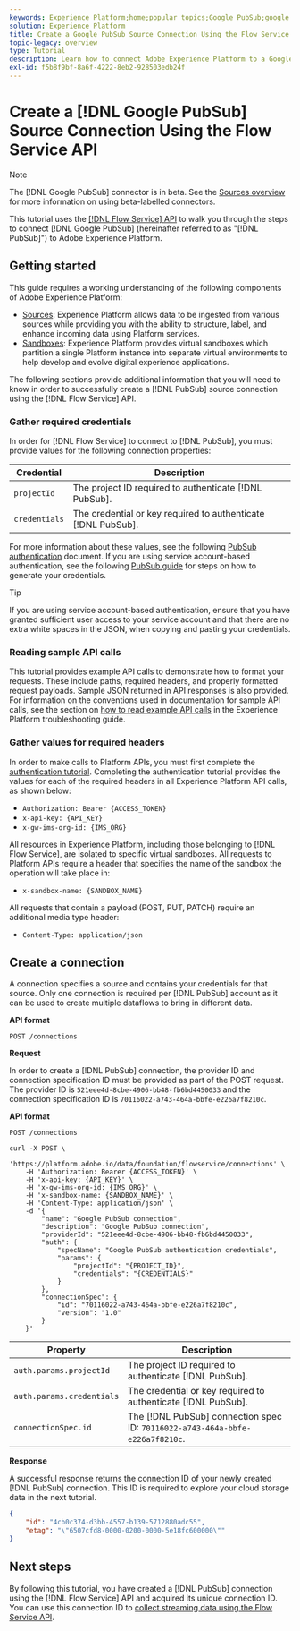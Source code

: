 ```yaml
---
keywords: Experience Platform;home;popular topics;Google PubSub;google pubsub
solution: Experience Platform
title: Create a Google PubSub Source Connection Using the Flow Service API
topic-legacy: overview
type: Tutorial
description: Learn how to connect Adobe Experience Platform to a Google PubSub account using the Flow Service API.
exl-id: f5b8f9bf-8a6f-4222-8eb2-928503edb24f
---
```

# Create a [!DNL Google PubSub] Source Connection Using the Flow Service API

>[!NOTE]
>
>The [!DNL Google PubSub] connector is in beta. See the [Sources overview](../../../../home.md#terms-and-conditions) for more information on using beta-labelled connectors.

This tutorial uses the [[!DNL Flow Service] API](https://www.adobe.io/apis/experienceplatform/home/api-reference.html#!acpdr/swagger-specs/flow-service.yaml) to walk you through the steps to connect [!DNL Google PubSub] (hereinafter referred to as "[!DNL PubSub]") to Adobe Experience Platform.

## Getting started

This guide requires a working understanding of the following components of Adobe Experience Platform:

* [Sources](../../../../home.md): Experience Platform allows data to be ingested from various sources while providing you with the ability to structure, label, and enhance incoming data using Platform services.
* [Sandboxes](../../../../../sandboxes/home.md): Experience Platform provides virtual sandboxes which partition a single Platform instance into separate virtual environments to help develop and evolve digital experience applications.

The following sections provide additional information that you will need to know in order to successfully create a [!DNL PubSub] source connection using the [!DNL Flow Service] API.

### Gather required credentials

In order for [!DNL Flow Service] to connect to [!DNL PubSub], you must provide values for the following connection properties:

| Credential | Description |
| ---------- | ----------- |
| `projectId` | The project ID required to authenticate [!DNL PubSub]. |
| `credentials` | The credential or key required to authenticate [!DNL PubSub]. |

For more information about these values, see the following [PubSub authentication](https://cloud.google.com/pubsub/docs/authentication) document. If you are using service account-based authentication, see the following [PubSub guide](https://cloud.google.com/docs/authentication/production#create_service_account) for steps on how to generate your credentials.

>[!TIP]
>
>If you are using service account-based authentication, ensure that you have granted sufficient user access to your service account and that there are no extra white spaces in the JSON, when copying and pasting your credentials.

### Reading sample API calls

This tutorial provides example API calls to demonstrate how to format your requests. These include paths, required headers, and properly formatted request payloads. Sample JSON returned in API responses is also provided. For information on the conventions used in documentation for sample API calls, see the section on [how to read example API calls](../../../../../landing/troubleshooting.md#how-do-i-format-an-api-request) in the Experience Platform troubleshooting guide.

### Gather values for required headers

In order to make calls to Platform APIs, you must first complete the [authentication tutorial](https://www.adobe.com/go/platform-api-authentication-en). Completing the authentication tutorial provides the values for each of the required headers in all Experience Platform API calls, as shown below:

* `Authorization: Bearer {ACCESS_TOKEN}`
* `x-api-key: {API_KEY}`
* `x-gw-ims-org-id: {IMS_ORG}`

All resources in Experience Platform, including those belonging to [!DNL Flow Service], are isolated to specific virtual sandboxes. All requests to Platform APIs require a header that specifies the name of the sandbox the operation will take place in:

* `x-sandbox-name: {SANDBOX_NAME}`

All requests that contain a payload (POST, PUT, PATCH) require an additional media type header:

* `Content-Type: application/json`

## Create a connection

A connection specifies a source and contains your credentials for that source. Only one connection is required per [!DNL PubSub] account as it can be used to create multiple dataflows to bring in different data.

**API format**

```http
POST /connections
```

**Request**

In order to create a [!DNL PubSub] connection, the provider ID and connection specification ID must be provided as part of the POST request. The provider ID is `521eee4d-8cbe-4906-bb48-fb6bd4450033` and the connection specification ID is `70116022-a743-464a-bbfe-e226a7f8210c`.

**API format**

```http
POST /connections
```

```shell
curl -X POST \
    'https://platform.adobe.io/data/foundation/flowservice/connections' \
    -H 'Authorization: Bearer {ACCESS_TOKEN}' \
    -H 'x-api-key: {API_KEY}' \
    -H 'x-gw-ims-org-id: {IMS_ORG}' \
    -H 'x-sandbox-name: {SANDBOX_NAME}' \
    -H 'Content-Type: application/json' \
    -d '{
        "name": "Google PubSub connection",
        "description": "Google PubSub connection",
        "providerId": "521eee4d-8cbe-4906-bb48-fb6bd4450033",
        "auth": {
            "specName": "Google PubSub authentication credentials",
            "params": {
                "projectId": "{PROJECT_ID}",
                "credentials": "{CREDENTIALS}"
            }
        },
        "connectionSpec": {
            "id": "70116022-a743-464a-bbfe-e226a7f8210c",
            "version": "1.0"
        }
    }'
```

| Property | Description |
| -------- | ----------- |
| `auth.params.projectId` | The project ID required to authenticate [!DNL PubSub]. |
| `auth.params.credentials` | The credential or key required to authenticate [!DNL PubSub]. |
| `connectionSpec.id` | The [!DNL PubSub] connection spec ID: `70116022-a743-464a-bbfe-e226a7f8210c`. |

**Response**

A successful response returns the connection ID of your newly created [!DNL PubSub] connection. This ID is required to explore your cloud storage data in the next tutorial.

```json
{
    "id": "4cb0c374-d3bb-4557-b139-5712880adc55",
    "etag": "\"6507cfd8-0000-0200-0000-5e18fc600000\""
}
```

## Next steps

By following this tutorial, you have created a [!DNL PubSub] connection using the [!DNL Flow Service] API and acquired its unique connection ID. You can use this connection ID to [collect streaming data using the Flow Service API](../../collect/streaming.md).
